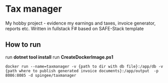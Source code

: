 # Tax manager
My hobby project - evidence my earnings and taxes, invoice generator, reports etc.
Written in fullstack F# based on SAFE-Stack template

## How to run
run **dotnet tool install**
run **CreateDockerImage.ps1**

```docker run --name=taxmanager -v {path to dir with db file}:/app/db -v {path where to publish generated invoice documents}:/app/output  -p 8086:8085 -d spingee/taxmanager```